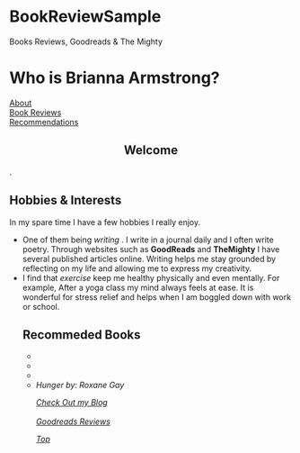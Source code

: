 # BookReviewSample
Books Reviews, Goodreads &amp; The Mighty
<html>	
<head>
<body> 
	<h1 id ="top">Who is Brianna Armstrong?</h1>
	<a href="Background">About</a><br />
	<a href="Book_/_Reviews">Book Reviews</a><br />
	<a href="Recommended_Books">Recommendations </a><br />
	
  <center> <h2 id="About Me">Welcome</h2> </center> 
  <p> . </p>
	
<h2 id="Hobbies_/_Interests">Hobbies &amp; Interests</h2>	
	<p>In my spare time I have a few hobbies I really enjoy. 
	<ul> 
	   <li> One of them being <em> writing </em>. I write in a journal daily and I often write poetry.
		Through websites such as <b>GoodReads</b> and <b>TheMighty</b> I have several published articles online.
		Writing helps me stay grounded by reflecting on my life and allowing me to express my creativity. </li> 
	   <li> I find that <em>exercise</em> keep me healthy physically and even mentally. For example,
		After a yoga class my mind always feels at ease. It is wonderful for stress relief and helps
		when I am boggled down with work or school.
	   </li> 
	

<h2><a ref="Recomended_Books">Recommeded Books</h2>
       <ul> 
	  <li><em>
	  <li><em>
	  <li><em>
	       <li><em> Hunger </em> by: Roxane Gay</li>
			   
<a href="https://briannajanaee.blogspot.com/2018/08/a-new-journey.html">Check Out my Blog</a><br>
      </br>  <a href="https://www.goodreads.com/review/list/85405255-brianna-j?shelf=read"> Goodreads Reviews</a>

<p><a href="#top">Top</a></p>
</body>
</html>
